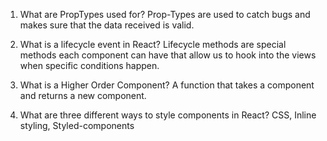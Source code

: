 1.    What are PropTypes used for?
Prop-Types are used to catch bugs and makes sure that the data received is valid.

2.    What is a lifecycle event in React?
Lifecycle methods are special methods each component can have that allow us to hook into the views when specific conditions happen.

3.    What is a Higher Order Component?
A function that takes a component and returns a new component.

4.    What are three different ways to style components in React?
CSS, Inline styling, Styled-components


